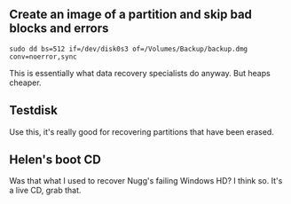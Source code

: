 ## Create an image of a partition and skip bad blocks and errors

`sudo dd bs=512 if=/dev/disk0s3 of=/Volumes/Backup/backup.dmg conv=noerror,sync`

This is essentially what data recovery specialists do anyway. But heaps cheaper.

## Testdisk

Use this, it's really good for recovering partitions that have been erased.

## Helen's boot CD

Was that what I used to recover Nugg's failing Windows HD? I think so. It's a live CD, grab that.
